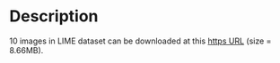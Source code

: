 # Description
10 images in LIME dataset can be downloaded at this [https URL](https://cloud.189.cn/t/AJRfYvUFBV3e) (size = 8.66MB).

